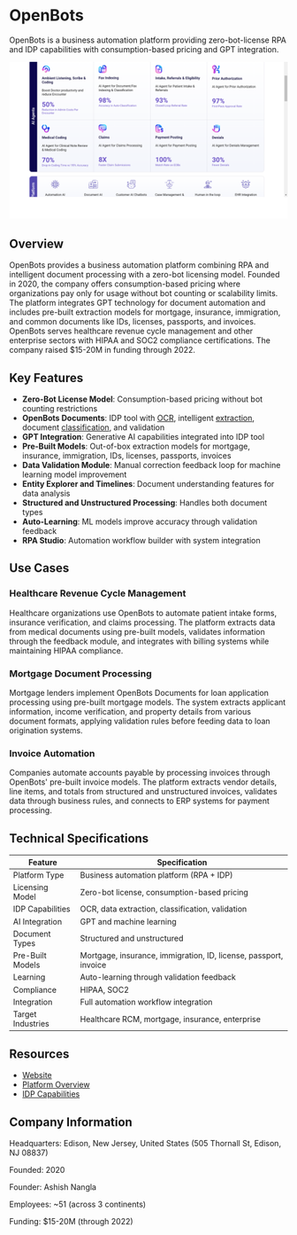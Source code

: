 # OpenBots

OpenBots is a business automation platform providing zero-bot-license RPA and IDP capabilities with consumption-based pricing and GPT integration.

![OpenBots](assets\openbots.png)


## Overview

OpenBots provides a business automation platform combining RPA and intelligent document processing with a zero-bot licensing model. Founded in 2020, the company offers consumption-based pricing where organizations pay only for usage without bot counting or scalability limits. The platform integrates GPT technology for document automation and includes pre-built extraction models for mortgage, insurance, immigration, and common documents like IDs, licenses, passports, and invoices. OpenBots serves healthcare revenue cycle management and other enterprise sectors with HIPAA and SOC2 compliance certifications. The company raised $15-20M in funding through 2022.

## Key Features

- **Zero-Bot License Model**: Consumption-based pricing without bot counting restrictions
- **OpenBots Documents**: IDP tool with [OCR](../../capabilities/ocr/index.md), intelligent [extraction](../../capabilities/extraction/index.md), document [classification](../../capabilities/classification/index.md), and validation
- **GPT Integration**: Generative AI capabilities integrated into IDP tool
- **Pre-Built Models**: Out-of-box extraction models for mortgage, insurance, immigration, IDs, licenses, passports, invoices
- **Data Validation Module**: Manual correction feedback loop for machine learning model improvement
- **Entity Explorer and Timelines**: Document understanding features for data analysis
- **Structured and Unstructured Processing**: Handles both document types
- **Auto-Learning**: ML models improve accuracy through validation feedback
- **RPA Studio**: Automation workflow builder with system integration

## Use Cases

### Healthcare Revenue Cycle Management
Healthcare organizations use OpenBots to automate patient intake forms, insurance verification, and claims processing. The platform extracts data from medical documents using pre-built models, validates information through the feedback module, and integrates with billing systems while maintaining HIPAA compliance.

### Mortgage Document Processing
Mortgage lenders implement OpenBots Documents for loan application processing using pre-built mortgage models. The system extracts applicant information, income verification, and property details from various document formats, applying validation rules before feeding data to loan origination systems.

### Invoice Automation
Companies automate accounts payable by processing invoices through OpenBots' pre-built invoice models. The platform extracts vendor details, line items, and totals from structured and unstructured invoices, validates data through business rules, and connects to ERP systems for payment processing.

## Technical Specifications

| Feature | Specification |
|---------|---------------|
| Platform Type | Business automation platform (RPA + IDP) |
| Licensing Model | Zero-bot license, consumption-based pricing |
| IDP Capabilities | OCR, data extraction, classification, validation |
| AI Integration | GPT and machine learning |
| Document Types | Structured and unstructured |
| Pre-Built Models | Mortgage, insurance, immigration, ID, license, passport, invoice |
| Learning | Auto-learning through validation feedback |
| Compliance | HIPAA, SOC2 |
| Integration | Full automation workflow integration |
| Target Industries | Healthcare RCM, mortgage, insurance, enterprise |

## Resources

- [Website](https://openbots.ai)
- [Platform Overview](https://openbots.ai/the-openbots-platform/)
- [IDP Capabilities](https://openbots.ai/the-power-of-intelligent-document-processing-unleashing-efficiency-with-openbots-ai-and-beyond/)

## Company Information

Headquarters: Edison, New Jersey, United States (505 Thornall St, Edison, NJ 08837)

Founded: 2020

Founder: Ashish Nangla

Employees: ~51 (across 3 continents)

Funding: $15-20M (through 2022) 